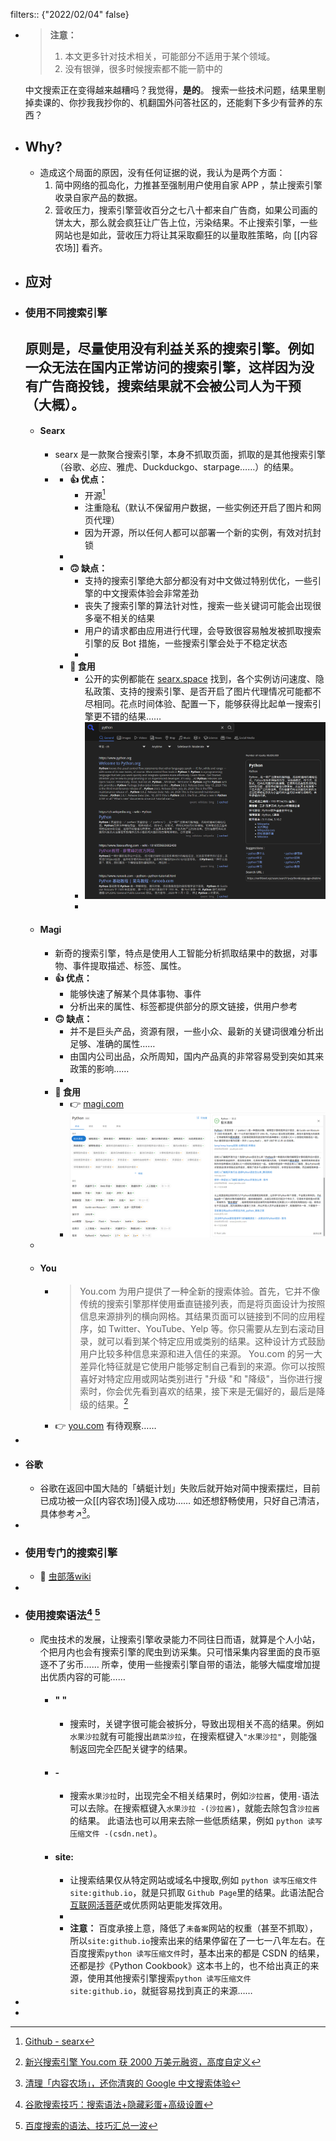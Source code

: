 filters:: {"2022/02/04" false}

- > **注意：** 
  > 1. 本文更多针对技术相关，可能部分不适用于某个领域。
  > 2. 没有银弹，很多时候搜索都不能一箭中的
  
  中文搜索正在变得越来越糟吗？我觉得，**是的**。
  搜索一些技术问题，结果里剔掉卖课的、你抄我我抄你的、机翻国外问答社区的，还能剩下多少有营养的东西？
- ## Why?
	- 造成这个局面的原因，没有任何证据的说，我认为是两个方面：
	  1. 简中网络的孤岛化，力推甚至强制用户使用自家 APP ，禁止搜索引擎收录自家产品的数据。
	  2. 营收压力，搜索引擎营收百分之七八十都来自广告商，如果公司画的饼太大，那么就会疯狂让广告上位，污染结果。不止搜索引擎，一些网站也是如此，营收压力将让其采取癫狂的以量取胜策略，向 [[内容农场]] 看齐。
- ## 应对
- ### 使用不同搜索引擎
  原则是，尽量使用没有利益关系的搜索引擎。例如一众无法在国内正常访问的搜索引擎，这样因为没有广告商投钱，搜索结果就不会被公司人为干预（大概）。
	-
	- #### Searx
		- searx 是一款聚合搜索引擎，本身不抓取页面，抓取的是其他搜索引擎（谷歌、必应、雅虎、Duckduckgo、starpage……）的结果。
		-
			- **👍 优点：**
				- 开源[^1]
				- 注重隐私（默认不保留用户数据，一些实例还开启了图片和网页代理）
				- 因为开源，所以任何人都可以部署一个新的实例，有效对抗封锁
			-
			- **🙃 缺点：**
				- 支持的搜索引擎绝大部分都没有对中文做过特别优化，一些引擎的中文搜索体验会非常差劲
				- 丧失了搜索引擎的算法针对性，搜索一些关键词可能会出现很多毫不相关的结果
				- 用户的请求都由应用进行代理，会导致很容易触发被抓取搜索引擎的反 Bot 措施，一些搜索引擎会处于不稳定状态
				-
			- **🍥 食用**
				- 公开的实例都能在 [searx.space](https://searx.space/) 找到，各个实例访问速度、隐私政策、支持的搜索引擎、是否开启了图片代理情况可能都不尽相同。花点时间体验、配置一下，能够获得比起单一搜索引擎更不错的结果……
				- ![searx.png](../assets/searx_1643978144271_0.png)
				-
	- #### Magi
		- 新奇的搜索引擎，特点是使用人工智能分析抓取结果中的数据，对事物、事件提取描述、标签、属性。
		- **👍 优点：**
			- 能够快速了解某个具体事物、事件
			- 分析出来的属性、标签都提供部分的原文链接，供用户参考
		- **🙃 缺点：**
			- 并不是巨头产品，资源有限，一些小众、最新的关键词很难分析出足够、准确的属性……
			- 由国内公司出品，众所周知，国内产品真的非常容易受到突如其来政策的影响……
			-
		- **🍥 食用**
			- 👉 [magi.com](https://magi.com/)
			- ![magi.png](../assets/magi_1643978169267_0.png)
	-
	- #### You
		- >You.com 为用户提供了一种全新的搜索体验。首先，它并不像传统的搜索引擎那样使用垂直链接列表，而是将页面设计为按照信息来源排列的横向网格。其结果页面可以链接到不同的应用程序，如 Twitter、YouTube、Yelp 等。你只需要从左到右滚动目录，就可以看到某个特定应用或类别的结果。这种设计方式鼓励用户比较多种信息来源和进入信任的来源。
		  You.com 的另一大差异化特征就是它使用户能够定制自己看到的来源。你可以按照喜好对特定应用或网站类别进行 "升级 "和 "降级"，当你进行搜索时，你会优先看到喜欢的结果，接下来是无偏好的，最后是降级的结果。[^2]
		- 👉 [you.com](https://you.com/)
		  有待观察……
-
- #### 谷歌
	- 谷歌在返回中国大陆的「蜻蜓计划」失败后就开始对简中搜索摆烂，目前已成功被一众[[内容农场]]侵入成功……
	  如还想舒畅使用，只好自己清洁，具体参考↗[^3]。
-
- ### 使用专门的搜索引擎
	- 🐛 [虫部落wiki](https://www.chongbuluo.com/forum-98-1.html)
-
- ### 使用搜索语法[^4] [^5]
	- 爬虫技术的发展，让搜索引擎收录能力不同往日而语，就算是个人小站，个把月内也会有搜索引擎的爬虫到访采集。只可惜采集内容里面的良币驱逐不了劣币……
	  所幸，使用一些搜索引擎自带的语法，能够大幅度增加提出优质内容的可能……
		- #### " "
			- 搜索时，关键字很可能会被拆分，导致出现相关不高的结果。例如`水果沙拉`就有可能搜出`蔬菜沙拉`，在搜索框键入`"水果沙拉"`，则能强制返回完全匹配关键字的结果。
		- #### \-
			- 搜索`水果沙拉`时，出现完全不相关结果时，例如`沙拉酱`，使用`-`语法可以去除。在搜索框键入`水果沙拉 -(沙拉酱)`，就能去除包含`沙拉酱`的结果。
			  此语法也可以用来去除一些低质结果，例如 `python 读写压缩文件 -(csdn.net)`。
		- #### site:
			- 让搜索结果仅从特定网站或域名中搜取,例如 `python 读写压缩文件 site:github.io`，就是只抓取 `Github Page`里的结果。此语法配合[互联网活菩萨](notes/surf/互联网活菩萨.md)或优质网站更能发挥效用。
			-
			- **注意：** 百度承接上意，降低了`未备案`网站的权重（甚至不抓取），所以`site:github.io`搜索出来的结果停留在了一七一八年左右。在百度搜索`python 读写压缩文件`时，基本出来的都是 CSDN 的结果，还都是抄《Python Cookbook》这本书上的，也不给出真正的来源，使用其他搜索引擎搜索`python 读写压缩文件 site:github.io`，就挺容易找到真正的来源……
-
- [^1]: [Github - searx](https://github.com/searx/searx)
  [^2]: [新兴搜索引擎 You.com 获 2000 万美元融资，高度自定义](https://www.chongbuluo.com/thread-11208-1-1.html)
  [^3]: [清理「内容农场」，还你清爽的 Google 中文搜索体验](https://sspai.com/post/69407)
  [^4]: [谷歌搜索技巧：搜索语法+隐藏彩蛋+高级设置](https://www.chongbuluo.com/thread-1796-1-1.html)
  [^5]: [百度搜索的语法、技巧汇总一波](https://www.chongbuluo.com/thread-5421-1-1.html)